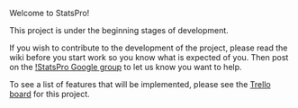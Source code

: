 Welcome to StatsPro!

This project is under the beginning stages of development.

If you wish to contribute to the development of the project, please read the wiki before you start work so you know what is expected of you. Then post on the [!StatsPro Google group](https://groups.google.com/forum/?fromgroups=#!forum/statspro-dev) to let us know you want to help.

To see a list of features that will be implemented, please see the [Trello board](https://trello.com/b/2S8GmAzi/statspro) for this project.
